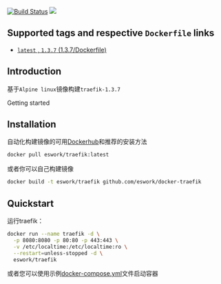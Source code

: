 [![Build Status](https://travis-ci.org/EsWork/docker-traefik.svg?branch=master)](https://travis-ci.org/EsWork/docker-traefik) 
[![](https://images.microbadger.com/badges/image/eswork/traefik.svg)](https://microbadger.com/images/eswork/traefik "Get your own image badge on microbadger.com")

## Supported tags and respective `Dockerfile` links

- [`latest` , `1.3.7`  (1.3.7/Dockerfile)](https://github.com/eswork/docker-traefik/blob/master/Dockerfile)

Introduction
---

基于`Alpine linux`镜像构建`traefik-1.3.7`

Getting started

Installation
---

自动化构建镜像的可用[Dockerhub](https://hub.docker.com/r/eswork/traefik)和推荐的安装方法

```bash
docker pull eswork/traefik:latest
```

或者你可以自己构建镜像

```bash
docker build -t eswork/traefik github.com/eswork/docker-traefik
```

Quickstart
---

运行traefik：

```bash
docker run --name traefik -d \
  -p 8080:8080 -p 80:80 -p 443:443 \
  -v /etc/localtime:/etc/localtime:ro \
  --restart=unless-stopped -d \
  eswork/traefik
```

或者您可以使用示例[docker-compose.yml](docker-compose.yml)文件启动容器

